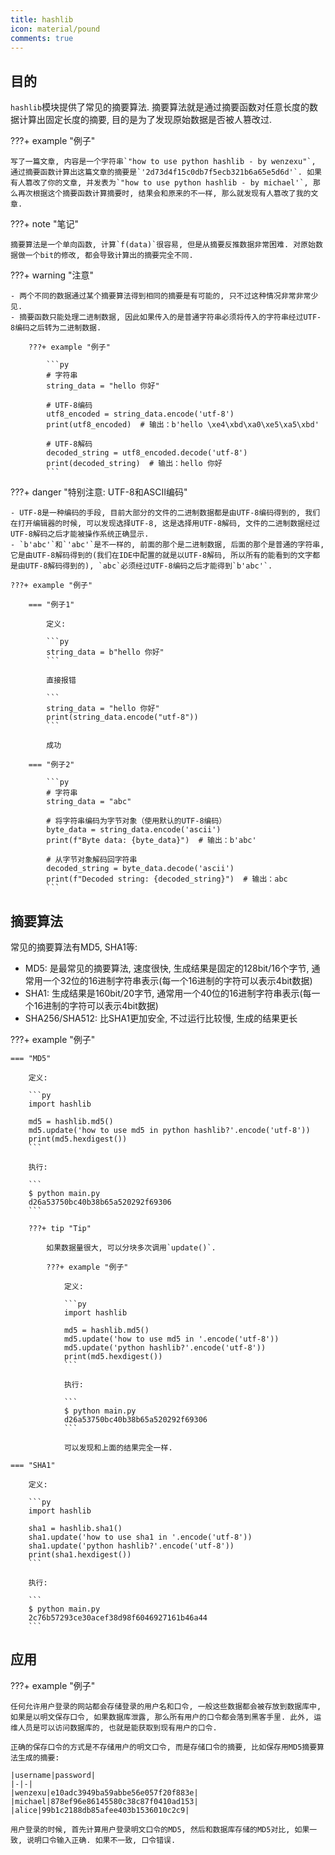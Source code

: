 ```yaml
---
title: hashlib
icon: material/pound
comments: true
---
```


## 目的

`hashlib`模块提供了常见的摘要算法. 摘要算法就是通过摘要函数对任意长度的数据计算出固定长度的摘要, 目的是为了发现原始数据是否被人篡改过.

???+ example "例子"

    写了一篇文章, 内容是一个字符串`"how to use python hashlib - by wenzexu"`, 通过摘要函数计算出这篇文章的摘要是`'2d73d4f15c0db7f5ecb321b6a65e5d6d'`. 如果有人篡改了你的文章, 并发表为`"how to use python hashlib - by michael'`, 那么再次根据这个摘要函数计算摘要时, 结果会和原来的不一样, 那么就发现有人篡改了我的文章.

???+ note "笔记"

    摘要算法是一个单向函数, 计算`f(data)`很容易, 但是从摘要反推数据非常困难. 对原始数据做一个bit的修改, 都会导致计算出的摘要完全不同.

???+ warning "注意"

    - 两个不同的数据通过某个摘要算法得到相同的摘要是有可能的, 只不过这种情况非常非常少见.
    - 摘要函数只能处理二进制数据, 因此如果传入的是普通字符串必须将传入的字符串经过UTF-8编码之后转为二进制数据.

        ???+ example "例子"

            ```py
            # 字符串
            string_data = "hello 你好"

            # UTF-8编码
            utf8_encoded = string_data.encode('utf-8')
            print(utf8_encoded)  # 输出：b'hello \xe4\xbd\xa0\xe5\xa5\xbd'

            # UTF-8解码
            decoded_string = utf8_encoded.decode('utf-8')
            print(decoded_string)  # 输出：hello 你好
            ```

???+ danger "特别注意: UTF-8和ASCII编码"

    - UTF-8是一种编码的手段, 目前大部分的文件的二进制数据都是由UTF-8编码得到的, 我们在打开编辑器的时候, 可以发现选择UTF-8, 这是选择用UTF-8解码, 文件的二进制数据经过UTF-8解码之后才能被操作系统正确显示.
    - `b'abc'`和`'abc'`是不一样的, 前面的那个是二进制数据, 后面的那个是普通的字符串, 它是由UTF-8解码得到的(我们在IDE中配置的就是以UTF-8解码, 所以所有的能看到的文字都是由UTF-8解码得到的), `abc`必须经过UTF-8编码之后才能得到`b'abc'`.

    ???+ example "例子"

        === "例子1"

            定义:

            ```py
            string_data = b"hello 你好"
            ```

            直接报错

            ```
            string_data = "hello 你好"
            print(string_data.encode("utf-8"))
            ```

            成功

        === "例子2"

            ```py
            # 字符串
            string_data = "abc"

            # 将字符串编码为字节对象（使用默认的UTF-8编码）
            byte_data = string_data.encode('ascii')
            print(f"Byte data: {byte_data}")  # 输出：b'abc'

            # 从字节对象解码回字符串
            decoded_string = byte_data.decode('ascii')
            print(f"Decoded string: {decoded_string}")  # 输出：abc
            ```

## 摘要算法

常见的摘要算法有MD5, SHA1等: 

- MD5: 是最常见的摘要算法, 速度很快, 生成结果是固定的128bit/16个字节, 通常用一个32位的16进制字符串表示(每一个16进制的字符可以表示4bit数据)
- SHA1: 生成结果是160bit/20字节, 通常用一个40位的16进制字符串表示(每一个16进制的字符可以表示4bit数据)
- SHA256/SHA512: 比SHA1更加安全, 不过运行比较慢, 生成的结果更长

???+ example "例子"

    === "MD5"

        定义:

        ```py
        import hashlib

        md5 = hashlib.md5()
        md5.update('how to use md5 in python hashlib?'.encode('utf-8'))
        print(md5.hexdigest())
        ```

        执行: 

        ```
        $ python main.py
        d26a53750bc40b38b65a520292f69306
        ```

        ???+ tip "Tip"

            如果数据量很大, 可以分块多次调用`update()`.

            ???+ example "例子"

                定义:

                ```py
                import hashlib

                md5 = hashlib.md5()
                md5.update('how to use md5 in '.encode('utf-8'))
                md5.update('python hashlib?'.encode('utf-8'))
                print(md5.hexdigest())
                ```

                执行: 

                ```
                $ python main.py
                d26a53750bc40b38b65a520292f69306
                ```

                可以发现和上面的结果完全一样.

    === "SHA1"

        定义:

        ```py
        import hashlib

        sha1 = hashlib.sha1()
        sha1.update('how to use sha1 in '.encode('utf-8'))
        sha1.update('python hashlib?'.encode('utf-8'))
        print(sha1.hexdigest())
        ```

        执行: 

        ```
        $ python main.py
        2c76b57293ce30acef38d98f6046927161b46a44
        ```

## 应用

???+ example "例子"

    任何允许用户登录的网站都会存储登录的用户名和口令, 一般这些数据都会被存放到数据库中, 如果是以明文保存口令, 如果数据库泄露, 那么所有用户的口令都会落到黑客手里. 此外, 运维人员是可以访问数据库的, 也就是能获取到现有用户的口令.

    正确的保存口令的方式是不存储用户的明文口令, 而是存储口令的摘要, 比如保存用MD5摘要算法生成的摘要:

    |username|password|
    |-|-|
    |wenzexu|e10adc3949ba59abbe56e057f20f883e|
    |michael|878ef96e86145580c38c87f0410ad153|
    |alice|99b1c2188db85afee403b1536010c2c9|

    用户登录的时候, 首先计算用户登录明文口令的MD5, 然后和数据库存储的MD5对比, 如果一致, 说明口令输入正确. 如果不一致, 口令错误.

[^1]: Hashlib. (n.d.). Retrieved June 19, 2024, from https://www.liaoxuefeng.com/wiki/1016959663602400/1017686752491744